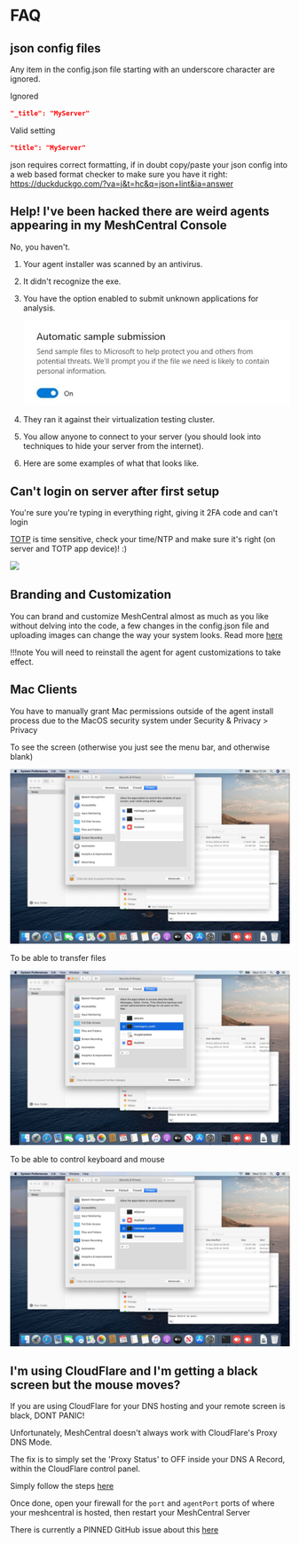 # FAQ

## json config files

Any item in the config.json file starting with an underscore character are ignored.

Ignored

```json
"_title": "MyServer"
```

Valid setting

```json
"title": "MyServer"
```

json requires correct formatting, if in doubt copy/paste your json config into a web based format checker to make sure you have it right: <https://duckduckgo.com/?va=j&t=hc&q=json+lint&ia=answer>

## Help! I've been hacked there are weird agents appearing in my MeshCentral Console

No, you haven't.

1. Your agent installer was scanned by an antivirus.

2. It didn't recognize the exe.

3. You have the option enabled to submit unknown applications for analysis.

    ![AV Option1](images/faq_av_option1.jpg)

4. They ran it against their virtualization testing cluster.

5. You allow anyone to connect to your server (you should look into techniques to hide your server from the internet).

6. Here are some examples of what that looks like.

## Can't login on server after first setup

You're sure you're typing in everything right, giving it 2FA code and can't login

[TOTP](https://en.wikipedia.org/wiki/Time-based_one-time_password) is time sensitive, check your time/NTP and make sure it's right (on server and TOTP app device)! :)

![](../images/2022-08-04-18-19-19.png)

## Branding and Customization

You can brand and customize MeshCentral almost as much as you like without delving into the code, a few changes in the config.json file and uploading images can change the way your system looks. Read more [here](https://ylianst.github.io/MeshCentral/meshcentral/#branding-terms-of-use)

!!!note
    You will need to reinstall the agent for agent customizations to take effect.

## Mac Clients

You have to manually grant Mac permissions outside of the agent install process due to the MacOS security system under Security & Privacy > Privacy

To see the screen (otherwise you just see the menu bar, and otherwise blank)

![](images/2023-11-29-12-57-15.jpg)

To be able to transfer files

![](images/2023-11-29-12-58-05.jpg)

To be able to control keyboard and mouse

![](images/2023-11-29-12-58-36.jpg)

## I'm using CloudFlare and I'm getting a black screen but the mouse moves?

If you are using CloudFlare for your DNS hosting and your remote screen is black, DONT PANIC!

Unfortunately, MeshCentral doesn't always work with CloudFlare's Proxy DNS Mode.  

The fix is to simply set the 'Proxy Status' to OFF inside your DNS A Record, within the CloudFlare control panel.

Simply follow the steps [here](https://developers.cloudflare.com/fundamentals/setup/manage-domains/pause-cloudflare/#disable-proxy-on-dns-records)

Once done, open your firewall for the `port` and `agentPort` ports of where your meshcentral is hosted, then restart your MeshCentral Server

There is currently a PINNED GitHub issue about this [here](https://github.com/Ylianst/MeshCentral/issues/5302)


